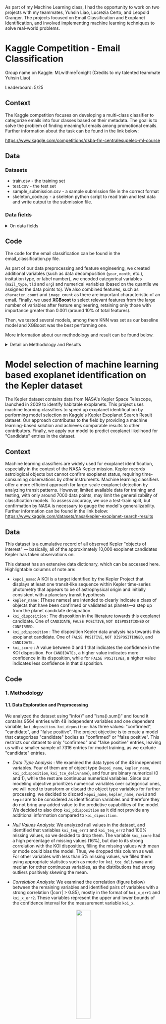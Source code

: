 As part of my Machine Learning class, I had the opportunity to work on two projects with my teammates, Yuhsin Liao, Lucrezia Certo, and Leopold Granger. The projects focused on Email Classification and Exoplanet Identification, and involved implementing machine learning techniques to solve real-world problems. 

# Kaggle Competition - Email Classification 
Group name on Kaggle: MLwithmeTonight (Credits to my talented teammate Yuhsin Liao)

Leaderboard: 5/25

## Context
The Kaggle competition focuses on developing a multi-class classifier to categorize emails into four classes based on their metadata. The goal is to solve the problem of finding meaningful emails among promotional emails. Further information about the task can be found in the link below: 

https://www.kaggle.com/competitions/dsba-fm-centralesupelec-ml-course

## Data
### Datasets

- train.csv - the training set
- test.csv - the test set
- sample_submission.csv - a sample submission file in the correct format
- skeleton_code.py - a skeleton python script to read train and test data and write output to the submission file.


### Data fields
<details>
  <summary> On data fields </summary>
  
  - Id - the id of the email
  - date - date and time at which mail was received
  - org - the organisation of the sender
  - tld - top-level domain of the sender's organisation
  - ccs - number of people cc'd in the email
  - bcced - is the receiver bcc'd in the email
  - mail_type - the type of the mail body
  - images - number of images in the mail body
  - urls - number of urls in the mail body
  - salutations - is salutation used in the email?
  - designation - is designation of the sender mentioned in the email?
  - chars_in_subject - number of characters in the email's subject
  - chars_in_body - number of characters in the email's body
  - label - the label of the email
  
</details>

## Code
The code for the email classification can be found in the email_classification.py file. 

As part of our data preprocessing and feature engineering, we created additional variables (such as data decomposition (`year`, `month`, etc.), insitution type, or label number), we encoded categorical variables (`mail_type`, `tld` and `org`) and numerical variables (based on the quantile we assigned the data points to). We also combined features, such as `character_count` and `image_count` as there are important characteristic of an email. Finally, we used **XGBoost** to select relevant features from the large number of variables after feature engineering, retaining only those with importance greater than 0.001 (around 10% of total features). 

Then, we tested several models, among them KNN was set as our baseline model and XGBoost was the best performing one. 

More information about our methodology and result can be found below. 

<details>

<summary> Detail on Methodology and Results </summary>

### 1. Methodology

#### 1.1. Data Exploration

After analysing the dataset, we found that:
- The date variable should be transformed into a date type so to be able to extract more specific information like the month or the day of the week the email was sent. 
- Considering that the aim is to run a classification model on the data, the categorical variables will have to go through some form of encoding.  
- We needed to investigate the distributions of the numerical variables to understand whether some transformation was needed.
- There were few NAs (4% max of the total rows). We decided not to delete them as they still hold information and instead replaced them with either 0 in numerical cases or “not defined” in categorical variables. 
- There were some rows that were exact duplicates with the exception of the label.

#### 1.2. Data Preprocessing

We transformed the `date` column into the appropriate format, datetime type.


#### 1.3. Feature Engineering

- *Date Transformation* : we decided to split the date variable into 5 new variables: `day`, `hour`, `year`, `month` and `weekday`. We did this as we believed there might be some patterns regarding the moment the email has been sent and the type of email. For example updates from the bank/insurance might be sent regularly on a specific day of the week.

- *Categorical Data Encoding* : We performed two types of **encoding** on the object variables. We performed one hot for the `mail_type` because the main information we wanted to focus on was the type associated with the email. Regarding the `org` and `tdl` variables, we performed target-encoding based on each category’s probability to target labels. For example, if the category “facebook” appears in 100 rows, 50 with label 1 and 50 with  label 2, we will create the columns “org_label_1” = 0.5 and “org_label_2” = 0.5.

- *New Variables* : We also performed an additional layer of feature engineering on the tld and org variables. By studying the values of these variables, we noticed that some of them were linked to a certain type of institution ( ex. “centralesupelec” and “iiit” are academic institutions). Because of this, we thought that having variables marking the type of institution the sender belonged to could increase the performance of the model. We then created 4 new variables -  `academic`, `government`, `e-learning` and `travel` - where we hot encoded all the observations that satisfied the belongingness criteria of each type of institution.  

- *Variable Distribution* : To solve the issue of skewness and outliers that strongly biased upward the mean of numerical data, we decided that we needed to retain whether the variable is equal to zero or not, and a general idea of the magnitude of the value. In our opinion a good way to achieve this was to encode these variables based on the quantile they belonged to. Therefore we associated each value to one of 6 bins where: 0-20% → 1, 20-40% → 2, 40-60% → 3 etc. Plus a bin 0 where all the zero values were entered (applied to all the numerical variables with the exception of “chars_in_body” as it did not have any 0 values). Hence, we generated four new variables: `quantile_chars_body`, `quantile_chars_subject` , `quantile_images`, `quantile_urls`.

- *Duplicate issue* : To handle duplicates and overlapping data between the training and test sets, we added 8 new columns initialized to 0 for labels. Using a dictionary, we checked for duplicates in the email, setting the corresponding column to 1 and keeping the current label column at 0. For the test set, we created a "label" column initialized with 9, and applied the same logic. Generated variables: `label_0`, `label_1`, `label_2`, etc.

- *Feature Combination* : We explored combining character count and image count in two ways. Firstly, by taking the maximum value between the quantile of characters and images to determine verbosity or image-heavy nature of an email. Secondly, by applying a log transformation to both character count and image count (log(n char) + log(n images)) to reduce skewness. This helps capture the distinction between emails with different character counts and image counts. Generated Variables: 'image_heavy' (int type), 'log_image_char' (float type).

- *Feature Selection* : We used **XGBoost** to select relevant features from the large number of variables after feature engineering, retaining only those with importance greater than 0.001 (around 10% of total features), mitigating overfitting risk. Lasso Regression and Mutual Information yielded unsatisfactory results compared to our final method.


### 2. Model Tuning and Comparison

#### 2.1. Model Tuning

After feature engineering, we explored different models to evaluate the performance. We splitted the training set with test size = 0.25. We then performed GridSearch to tune the parameters of our models. We evaluate the model by using repeated classified k fold cross-validation, with three repeats and 10 folds.

```python
# Obtaining average performance of the model by using repeated classified k fold cross-validation, with three repeats and 10 folds.
from numpy import mean
from numpy import std
from sklearn.model_selection import cross_val_score
from sklearn.model_selection import RepeatedStratifiedKFold
cv = RepeatedStratifiedKFold(n_splits=10, n_repeats=3, random_state=1)
n_scores = cross_val_score(xg_top, x_top_feat, y, scoring='accuracy', cv=cv, n_jobs=-1, error_score='raise')
# report performance
print('Accuracy: %.3f (%.3f)' % (mean(n_scores), std(n_scores)))
```
We tested : 
- KNN
- RandomForest
- SVM
- XGBoost
- Gradient Boosting

We used KNN as our baseline model, initially achieving an accuracy of 0.4284 with n_neighbors = 3. Tuning n_neighbors to 30 improved accuracy to 0.5152, and using a Lasso model for feature selection further improved it to 0.5155. Cross-validation yielded an accuracy of 0.51993 on the Kaggle test set.

Our best performing model was XGBoost, initially achieving an accuracy of 0.605 without tuning. After feature selection and parameter tuning using RandomizedSearchCV, we obtained an accuracy of 0.6102 on our own test set and 0.598 on the Kaggle test set. Addressing duplicates in the dataset also contributed to the score improvement.


#### 2.2. Results

| Model  | Train Set Score after tuning | Test Set Score |
| ------------- | ------------- | ------------- |
| KNN  | 0.5155 | 0.5199 |
| XGBoost  | 0.6102 | 0.5983 |
| XGBoost/Duplicates  | 0.8877 | 0.7031 |
| SVM | 0.5975  | 0.5744 |
| RadomForest | 0.6026 | 0.5933 |

</details>



# Model selection of machine learning based exoplanet identification on the Kepler dataset

The Kepler dataset contains data from NASA's Kepler Space Telescope, launched in 2009 to identify habitable exoplanets. This project uses machine learning classifiers to speed up exoplanet identification by performing model selection on Kaggle's Kepler Exoplanet Search Result dataset. Our approach contributes to the field by providing a machine learning-based solution and achieves comparable results to other contributors. Finally, we apply our model to predict exoplanet likelihood for "Candidate" entries in the dataset.

## Context 
Machine learning classifiers are widely used for exoplanet identification, especially in the context of the NASA Kepler mission. Kepler records astrological objects but cannot confirm exoplanet status, requiring time-consuming observations by other instruments. Machine learning classifiers offer a more efficient approach for large-scale exoplanet detection by analyzing transit patterns. However, limited available data for training and testing, with only around 7000 data points, may limit the generalizability of classification models. To assess accuracy, we use a test-train split, but confirmation by NASA is necessary to gauge the model's generalizability. Further information can be found in the link below: 
https://www.kaggle.com/datasets/nasa/kepler-exoplanet-search-results

## Data

This dataset is a cumulative record of all observed Kepler "objects of interest" — basically, all of the approximately 10,000 exoplanet candidates Kepler has taken observations on.

This dataset has an extensive data dictionary, which can be accessed here. Highlightable columns of note are:

- `kepoi_name`: A KOI is a target identified by the Kepler Project that displays at least one transit-like sequence within Kepler time-series photometry that appears to be of astrophysical origin and initially consistent with a planetary transit hypothesis
- `kepler_name` : [These names] are intended to clearly indicate a class of objects that have been confirmed or validated as planets—a step up from the planet candidate designation.
- `koi_disposition` : The disposition in the literature towards this exoplanet candidate. One of `CANDIDATE`, `FALSE POSITIVE`, `NOT DISPOSITIONED` or `CONFIRMED`.
- `koi_pdisposition` : The disposition Kepler data analysis has towards this exoplanet candidate. One of `FALSE POSITIVE`, `NOT DISPOSITIONED`, and `CANDIDATE`.
- `koi_score` : A value between 0 and 1 that indicates the confidence in the KOI disposition. For `CANDIDATEs`, a higher value indicates more confidence in its disposition, while for `FALSE POSITIVEs`, a higher value indicates less confidence in that disposition.

## Code

### 1. Methodology

#### 1.1. Data Exploration and Preprocessing

We analyzed the dataset using "info()" and "isna().sum()" and found it contains 9564 entries with 48 independent variables and one dependent variable, `koi_deposition`. `koi_deposition` has three values: "confirmed", "candidate", and "false positive". The project objective is to create a model that categorizes "candidate" bodies as "confirmed" or "false positive". This restricts our dataset to only "confirmed" and "false positive" entries, leaving us with a smaller sample of 7316 entries for model training, as we exclude "candidate" entries.

- *Data Type Analysis* : We examined the data types of the 48 independent variables. Four of them are of object type (`kepoi_name`, `kepler_name`, `koi_pdisposition`, `koi_tce_delivname`), and four are binary numerical (0 and 1), while the rest are continuous numerical variables. Since our modeling objective prioritizes numerical variables over categorical ones, we will need to transform or discard the object type variables for further processing. we decided to discard `kepoi_name`, `kepler_name`, `rowid` and `kepid` are to be considered as identification variables and therefore they do not bring any added value to the predictive capabilities of the model. We decided to also drop `koi_pdisposition` as it did not provide any additional information compared to `koi_diposition`.

- *Null Values Analysis*: We analyzed null values in the dataset, and identified that variables `koi_teq_err1` and `koi_teq_err2` had 100% missing values, so we decided to drop them. The variable `koi_score` had a high percentage of missing values (16%), but due to its strong correlation with the KOI disposition, filling the missing values with mean or mode could bias the model. Thus, we dropped this column as well. For other variables with less than 5% missing values, we filled them using appropriate statistics such as mode for `koi_tce_delivname` and median for other continuous variables, as the distributions had strong outliers positively skewing the mean.

- *Correlation Analysis*: We examined the correlation (figure below) between the remaining variables and identified pairs of variables with a strong correlation (|corr| > 0.85), mostly in the format of `koi_x_err1` and `koi_x_err2`. These variables represent the upper and lower bounds of the confidence interval for the measurement variable `koi_x`.

<p align="center"><img src="https://github.com/ClaraBsnd/FML/blob/b0379aa4d053be83344a4c4039e3164e19a3421a/Project/corr.png" align="center" width=30%></p>


#### 1.2. Data Engineering 

- *Encoding* : we inspected `koi_tce_delivname` and noticed that it was made up by three possible values (87% of the occurrences being "q1_q17_dr25_tce") and as a consequence we deemed appropriate to one-hot encode it.

- *Feature Combination*: To summarize `koi_x_err1` and `koi_x_err2`, we decided to create a new one (named `x_interval`) representing each measurement’s confidence interval (|`koi_x_err1`| + |`koi_x_err2`|). To have a more proper idea of the accuracy of the measurement we deemed appropriate to generate an additional set of variables (named `x_relative`) recording the ratio between the confidence interval (`x_interval`) and the measurement (`koi_x`).

- *Dimensionality Reduction*: Due to the large number of variables in the Kepler dataset, we used dimensionality reduction techniques (e.g. PCA, SVD) to mitigate overfitting and improve analysis efficiency. Results from both techniques were compared to determine the best approach in terms of accuracy.
    - *PCA*: PCA was applied to identify the variables with the highest explanatory power, based on their variance. The cumulative variance plot revealed that the top 26 features explain nearly 95% of the data. Consequently, our initial training dataset was limited to these 26 features.
    - *SVD*: Singular Value Decomposition (SVD) was used to determine the optimal number of components for the models. Boxplots of model performance showed that after the first 21 components, the accuracy rates did not significantly increase. Therefore, 21 components were selected for training the models, as discussed in the Evaluation section.


### 2. Model Tuning and Comparison

#### 2.1. Model Tuning

In this section, we discuss the training process, model optimization, and performance evaluation of 10 different machine learning models on 2 datasets: one with PCA-transformed features and the other with SVD-transformed features. Hyperparameter tuning was performed using random search grid, which involves sampling combinations of hyperparameters and evaluating model performance on a validation set. Performance evaluation was conducted using 10-fold cross-validation, where the data was divided into 10 folds for training and evaluation. We measured accuracy as the performance metric, both before and after parameter tuning, with the goal of identifying the best model and hyperparameter settings that maximize accuracy while mitigating overfitting risks.

Models we tested:
- Classification Tree
- RandomForest
- Naive Bayes - GaussianNB
- Multilayer perceptron
- Gradient Boosting
- XGBoost
- KNN
- Light GBM
- CatBoost

#### 2.2. Evaluations and Results


| Model | Whole Dataset Accuracy | PCA Accuracy | SVD Accuracy |
| -------------------- | ---------------------- | ------------ | ------------ |
| Classification Tree | 0.9559 | 0.9529 | 0.8927 |
| RandomForest | 0.9872 | 0.9874 | 0.9335 |
| Naive Bayes | 0.5698 | 0.5472 | 0.5648 |
| Multilayer Perceptron| 0.8677 | 0.9140 | 0.8415 |
| Gradient Boosting | 0.9920 | 0.9922 | 0.9400 |
| XGBoost | 0.9913 | 0.9902 | 0.9370 |
| KNN | 0.8562 | 0.8553 | 0.8633 |
| Light GBM | 0.9909 | 0.9909 | 0.9408 |
| CatBoost | 0.9920 | 0.9913 | 0.9428 |


The Gradient Boosting model applied to the PCA dataset achieved the highest accuracy of 99.22% according to the table of accuracies. While concerns about overfitting due to the limited sample size may arise, it's worth noting that other academic papers have reported similar high results. Additionally, the model was trained only on the "confirmed" and "false positive" occurrences, which may have distinct traits, making them easier to distinguish. Therefore, the accuracy value should not be a major concern regarding the model's validity.
